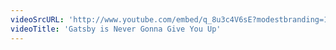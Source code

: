 ```yaml
---
videoSrcURL: 'http://www.youtube.com/embed/q_8u3c4V6sE?modestbranding=1&showinfo=0&rel=0&controls=0&loop=1'
videoTitle: 'Gatsby is Never Gonna Give You Up'
---
```

